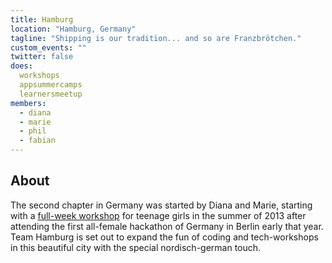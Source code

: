 ```yaml
---
title: Hamburg
location: "Hamburg, Germany"
tagline: "Shipping is our tradition... and so are Franzbrötchen."
custom_events: ""
twitter: false
does:
  workshops
  appsummercamps
  learnersmeetup
members:
  - diana
  - marie
  - phil
  - fabian
---
```


## About

The second chapter in Germany was started by Diana and Marie,
starting with a [full-week workshop] for teenage girls in the summer of 2013
after attending the first all-female hackathon of Germany in
Berlin early that year. Team Hamburg is set out to expand the fun of
coding and tech-workshops in this beautiful city with the special
nordisch-german touch.

[full-week workshop]: http://app-summer-camp.opentechschool.org
